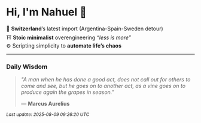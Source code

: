 # Hi, I'm Nahuel :tiger:

📍 **Switzerland**’s latest import (Argentina-Spain-Sweden detour)  
⛩️ **Stoic minimalist** overengineering *“less is more”*  
⚙️ Scripting simplicity to **automate life’s chaos**

---

### Daily Wisdom
> _"A man when he has done a good act, does not call out for others to come and see, but he goes on to another act, as a vine goes on to produce again the grapes in season."_  
>
> — **Marcus Aurelius**

<sub>*Last update: 2025-08-09 09:26:20 UTC*</sub>

